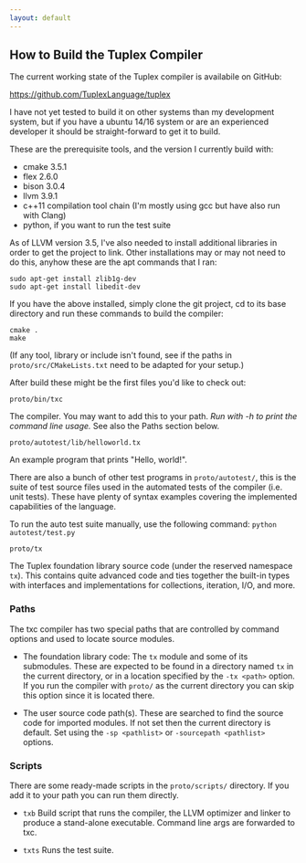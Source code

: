 ```yaml
---
layout: default
---
```

## How to Build the Tuplex Compiler

The current working state of the Tuplex compiler is availabile on GitHub:

<a href="https://github.com/TuplexLanguage/tuplex" target="_blank">https://github.com/TuplexLanguage/tuplex</a>

I have not yet tested to build it on other systems than my development system, but if you have a ubuntu 14/16 system or are an experienced developer it should be straight-forward to get it to build.

These are the prerequisite tools, and the version I currently build with:

* cmake 3.5.1
* flex 2.6.0
* bison 3.0.4
* llvm 3.9.1
* c++11 compilation tool chain (I'm mostly using gcc but have also run with Clang)
* python, if you want to run the test suite

As of LLVM version 3.5, I've also needed to install additional libraries in order to get the project to link. Other installations may or may not need to do this, anyhow these are the apt commands that I ran:

    sudo apt-get install zlib1g-dev
    sudo apt-get install libedit-dev

If you have the above installed, simply clone the git project, cd to its base directory and run these commands to build the compiler:

    cmake .
    make

(If any tool, library or include isn't found, see if the paths in `proto/src/CMakeLists.txt` need to be adapted for your setup.)


After build these might be the first files you'd like to check out:

`proto/bin/txc`

The compiler. You may want to add this to your path. *Run with -h to print the command line usage.* See also the Paths section below.

`proto/autotest/lib/helloworld.tx`

An example program that prints "Hello, world!".

There are also a bunch of other test programs in `proto/autotest/`, this is the suite of test source files used in the automated tests of the compiler (i.e. unit tests). These have plenty of syntax examples covering the implemented capabilities of the language.

To run the auto test suite manually, use the following command: `python autotest/test.py`

`proto/tx`

The Tuplex foundation library source code (under the reserved namespace `tx`). This contains quite advanced code and ties together the built-in types with interfaces and implementations for collections, iteration, I/O, and more.


### Paths

The txc compiler has two special paths that are controlled by command options and used to locate source modules.

* The foundation library code: The `tx` module and some of its submodules. These are expected to be found in a directory named `tx` in the current directory, or in a location specified by the `-tx <path>` option. If you run the compiler with `proto/` as the current directory you can skip this option since it is located there.

* The user source code path(s). These are searched to find the source code for imported modules. If not set then the current directory is default. Set using the `-sp <pathlist>` or `-sourcepath <pathlist>` options.


### Scripts

There are some ready-made scripts in the `proto/scripts/` directory. If you add it to your path you can run them directly.

* `txb`
Build script that runs the compiler, the LLVM optimizer and linker to produce a stand-alone executable. Command line args are forwarded to txc.

* `txts`
Runs the test suite.